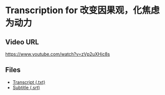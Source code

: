 # Transcription for 改变因果观，化焦虑为动力
## Video URL
https://www.youtube.com/watch?v=zVp2uXHic8s
 
## Files
- [Transcript (.txt)](./transcript.txt)
- [Subtitle (.srt)](./transcript.srt)
